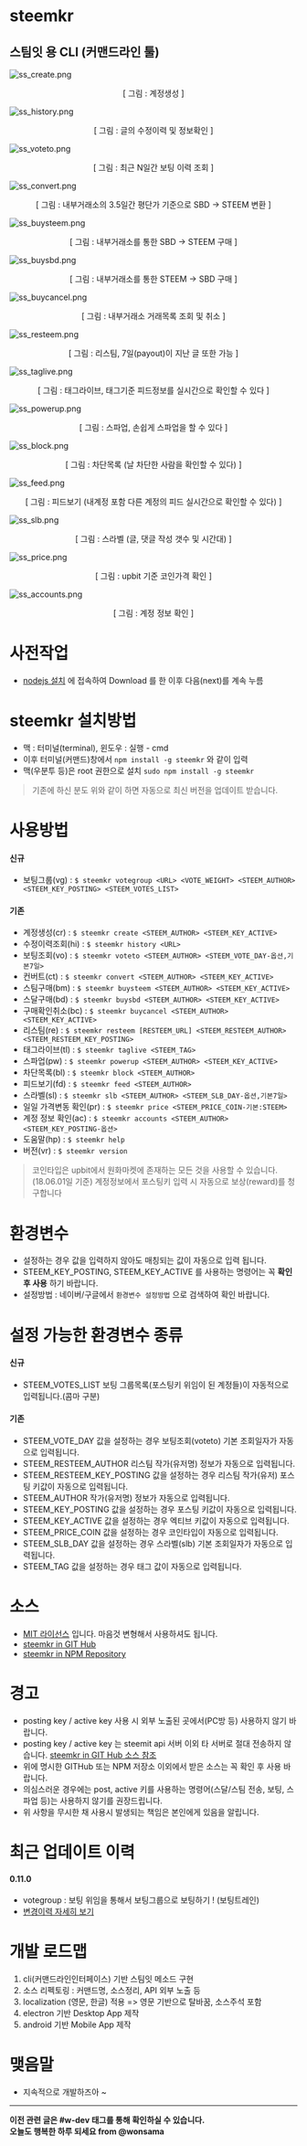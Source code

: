 # steemkr

## 스팀잇 용 CLI (커맨드라인 툴)

![ss_create.png](https://raw.githubusercontent.com/wonsama/steemkr/master/images/ss_create.png)
<center>[ 그림 : 계정생성 ]</center>

![ss_history.png](https://raw.githubusercontent.com/wonsama/steemkr/master/images/ss_history.png)
<center>[ 그림 : 글의 수정이력 및 정보확인 ]</center>

![ss_voteto.png](https://raw.githubusercontent.com/wonsama/steemkr/master/images/ss_voteto.png)
<center>[ 그림 : 최근 N일간 보팅 이력 조회 ]</center>

![ss_convert.png](https://raw.githubusercontent.com/wonsama/steemkr/master/images/ss_convert.png)
<center>[ 그림 : 내부거래소의 3.5일간 평단가 기준으로 SBD -> STEEM 변환 ]</center>

![ss_buysteem.png](https://raw.githubusercontent.com/wonsama/steemkr/master/images/ss_buysteem.png)
<center>[ 그림 : 내부거래소를 통한 SBD -> STEEM 구매 ]</center>

![ss_buysbd.png](https://raw.githubusercontent.com/wonsama/steemkr/master/images/ss_buysbd.png)
<center>[ 그림 : 내부거래소를 통한 STEEM -> SBD 구매 ]</center>

![ss_buycancel.png](https://raw.githubusercontent.com/wonsama/steemkr/master/images/ss_buycancel.png)
<center>[ 그림 : 내부거래소 거래목록 조회 및 취소 ]</center>

![ss_resteem.png](https://raw.githubusercontent.com/wonsama/steemkr/master/images/ss_resteem.png)
<center>[ 그림 : 리스팀, 7일(payout)이 지난 글 또한 가능 ]</center>

![ss_taglive.png](https://raw.githubusercontent.com/wonsama/steemkr/master/images/ss_taglive.png)
<center>[ 그림 : 태그라이브, 태그기준 피드정보를 실시간으로 확인할 수 있다 ]</center>

![ss_powerup.png](https://raw.githubusercontent.com/wonsama/steemkr/master/images/ss_powerup.png)
<center>[ 그림 : 스파업, 손쉽게 스파업을 할 수 있다 ]</center>

![ss_block.png](https://raw.githubusercontent.com/wonsama/steemkr/master/images/ss_block.png)
<center>[ 그림 : 차단목록 (날 차단한 사람을 확인할 수 있다) ]</center>

![ss_feed.png](https://raw.githubusercontent.com/wonsama/steemkr/master/images/ss_feed.png)
<center>[ 그림 : 피드보기 (내계정 포함 다른 계정의 피드 실시간으로 확인할 수 있다) ]</center>

![ss_slb.png](https://raw.githubusercontent.com/wonsama/steemkr/master/images/ss_slb.png)
<center>[ 그림 : 스라벨 (글, 댓글 작성 갯수 및 시간대) ]</center>

![ss_price.png](https://raw.githubusercontent.com/wonsama/steemkr/master/images/ss_price.png)
<center>[ 그림 : upbit 기준 코인가격 확인 ]</center>

![ss_accounts.png](https://raw.githubusercontent.com/wonsama/steemkr/master/images/ss_accounts.png)
<center>[ 그림 : 계정 정보 확인 ]</center>

# 사전작업

* [nodejs 설치](https://nodejs.org/) 에 접속하여 Download 를 한 이후 다음(next)를 계속 누름

# steemkr 설치방법

* 맥 : 터미널(terminal), 윈도우 : 실행 - cmd
* 이후 터미널(커맨드)창에서 `npm install -g steemkr` 와 같이 입력
* 맥(우분투 등)은 root 권한으로 설치 `sudo npm install -g steemkr`

> 기존에 하신 분도 위와 같이 하면 자동으로 최신 버전을 업데이트 받습니다.

# 사용방법

#### 신규

* 보팅그룹(vg) : `$ steemkr votegroup <URL> <VOTE_WEIGHT> <STEEM_AUTHOR> <STEEM_KEY_POSTING> <STEEM_VOTES_LIST>`

#### 기존

* 계정생성(cr) : `$ steemkr create <STEEM_AUTHOR> <STEEM_KEY_ACTIVE>`
* 수정이력조회(hi) : `$ steemkr history <URL>`
* 보팅조회(vo) : `$ steemkr voteto <STEEM_AUTHOR> <STEEM_VOTE_DAY-옵션,기본7일>`
* 컨버트(ct) : `$ steemkr convert <STEEM_AUTHOR> <STEEM_KEY_ACTIVE>`
* 스팀구매(bm) : `$ steemkr buysteem <STEEM_AUTHOR> <STEEM_KEY_ACTIVE>`
* 스달구매(bd) : `$ steemkr buysbd <STEEM_AUTHOR> <STEEM_KEY_ACTIVE>`
* 구매확인취소(bc) : `$ steemkr buycancel <STEEM_AUTHOR> <STEEM_KEY_ACTIVE>`
* 리스팀(re) : `$ steemkr resteem [RESTEEM_URL] <STEEM_RESTEEM_AUTHOR> <STEEM_RESTEEM_KEY_POSTING>`
* 태그라이브(tl) : `$ steemkr taglive <STEEM_TAG>`
* 스파업(pw) : `$ steemkr powerup <STEEM_AUTHOR> <STEEM_KEY_ACTIVE>`
* 차단목록(bl) : `$ steemkr block <STEEM_AUTHOR>`
* 피드보기(fd) : `$ steemkr feed <STEEM_AUTHOR>`
* 스라벨(sl) : `$ steemkr slb <STEEM_AUTHOR> <STEEM_SLB_DAY-옵션,기본7일>`
* 일일 가격변동 확인(pr) : `$ steemkr price <STEEM_PRICE_COIN-기본:STEEM>`
* 계정 정보 확인(ac) : `$ steemkr accounts <STEEM_AUTHOR> <STEEM_KEY_POSTING-옵션>`
* 도움말(hp) : `$ steemkr help`
* 버전(vr) : `$ steemkr version`

> 코인타입은 upbit에서 원화마켓에 존재하는 모든 것을 사용할 수 있습니다. (18.06.01일 기준)
> 계정정보에서 포스팅키 입력 시 자동으로 보상(reward)를 청구합니다

# 환경변수

* 설정하는 경우 값을 입력하지 않아도 매칭되는 값이 자동으로 입력 됩니다.
* STEEM_KEY_POSTING, STEEM_KEY_ACTIVE 를 사용하는 명령어는 꼭 __확인 후 사용__ 하기 바랍니다.
* 설정방법 : 네이버/구글에서 `환경변수 설정방법` 으로 검색하여 확인 바랍니다.

# 설정 가능한 환경변수 종류

#### 신규

* STEEM_VOTES_LIST 보팅 그룹목록(포스팅키 위임이 된 계정들)이 자동적으로 입력됩니다.(콤마 구분)

#### 기존

* STEEM_VOTE_DAY 값을 설정하는 경우 보팅조회(voteto) 기본 조회일자가 자동으로 입력됩니다.
* STEEM_RESTEEM_AUTHOR 리스팀 작가(유저명) 정보가 자동으로 입력됩니다.
* STEEM_RESTEEM_KEY_POSTING 값을 설정하는 경우 리스팀 작가(유저) 포스팅 키값이 자동으로 입력됩니다.
* STEEM_AUTHOR 작가(유저명) 정보가 자동으로 입력됩니다.
* STEEM_KEY_POSTING 값을 설정하는 경우 포스팅 키값이 자동으로 입력됩니다.
* STEEM_KEY_ACTIVE 값을 설정하는 경우 엑티브 키값이 자동으로 입력됩니다.
* STEEM_PRICE_COIN 값을 설정하는 경우 코인타입이 자동으로 입력됩니다.
* STEEM_SLB_DAY 값을 설정하는 경우 스라벨(slb) 기본 조회일자가 자동으로 입력됩니다.
* STEEM_TAG 값을 설정하는 경우 태그 값이 자동으로 입력됩니다. 

# 소스

* [MIT 라이선스](https://ko.wikipedia.org/wiki/MIT_%ED%97%88%EA%B0%80%EC%84%9C) 입니다. 마음것 변형해서 사용하셔도 됩니다.
* [steemkr in GIT Hub](https://github.com/wonsama/steemkr)
* [steemkr in NPM Repository](https://www.npmjs.com/package/steemkr)

# 경고

* posting key / active key 사용 시 외부 노출된 곳에서(PC방 등) 사용하지 않기 바랍니다.
* posting key / active key 는 steemit api 서버 이외 타 서버로 절대 전송하지 않습니다. [steemkr in GIT Hub 소스 참조](https://github.com/wonsama/steemkr)
* 위에 명시한 GITHub 또는 NPM 저장소 이외에서 받은 소스는 꼭 확인 후 사용 바랍니다.
* 의심스러운 경우에는 post, active 키를 사용하는 명령어(스달/스팀 전송, 보팅, 스파업 등)는 사용하지 않기를 권장드립니다.
* 위 사항을 무시한 채 사용시 발생되는 책임은 본인에게 있음을 알립니다.

# 최근 업데이트 이력

#### 0.11.0

* votegroup : 보팅 위임을 통해서 보팅그룹으로 보팅하기 ! (보팅트레인)
* [변경이력 자세히 보기](https://raw.githubusercontent.com/wonsama/steemkr/master/HISTORY.md)

# 개발 로드맵

1. cli(커맨드라인인터페이스) 기반 스팀잇 메소드 구현
1. 소스 리펙토링 : 커맨드명, 소스정리, API 외부 노출 등
1. localization (영문, 한글) 적용 => 영문 기반으로 탈바꿈, 소스주석 포함
1. electron 기반 Desktop App 제작
1. android 기반 Mobile App 제작 

# 맺음말

* 지속적으로 개발하즈아 ~

---

<div class='text-right'>
<strong>이전 관련 글은 #w-dev 태그를 통해 확인하실 수 있습니다. </strong>
<br>
<strong>오늘도 행복한 하루 되세요 from @wonsama</strong>
</div>